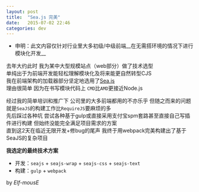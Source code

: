 ```yaml
---
layout: post
title:  "Sea.js 完美"
date:   2015-07-02 22:46
categories: dev
---
```


* 申明：此文内容仅针对行业里大多初级/中级前端__在无需搭环境的情况下进行模块化开发__

去年大约此时 我为某中大型规模站点（web部分）做了技术选型  
单纯出于为前端开发能轻松理解模块化及将来能更自然转型CJS  
我在前端架构的加载器部分坚定地选用了[Sea.js](http://seajs.org/)  
理由很简单 因为在书写模块代码上 `CMD`比`AMD`更接近Node.js  

经过我的简单培训和推广下 公司里的大多前端都用的不亦乐乎
但随之而来的问题就是`SeaJS`的构建工作比`RequireJS`要麻烦的多  
先后踩过各种坑 尝试各种基于gulp或直接采用支付宝spm套路甚至直接自己写插件进行构建 但始终没能完全满足项目需求的方案  
直到这2天在临近无限开发+修bug的尾声 我终于用webpack完美构建出了基于SeaJS的复杂项目  

__我选定的最终技术方案__
* 开发：`seajs` + `seajs-wrap` + `seajs-css` + `seajs-text`
* 构建：`gulp` + `webpack`

by *Elf-mousE*
